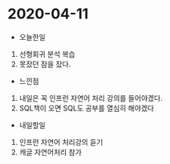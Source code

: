 # 2020-04-11

* 오늘한일
1. 선형회귀 분석 복습
2. 못잤던 잠을 잤다.

* 느낀점
1. 내일은 꼭 인프런 자연어 처리 강의를 들어야겠다.
2. SQL책이 오면 SQL도 공부를 열심히 해야겠다

* 내일할일
1. 인프런 자연어 처리강의 듣기
2. 캐글 자연어처리 참가
